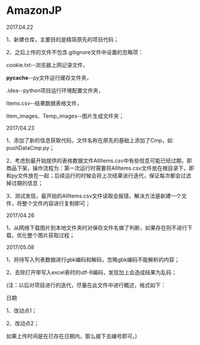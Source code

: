 # AmazonJP

2017.04.22

1、新建仓库，主要目的是精简原先的项目代码；

2、之后上传的文件不包含.gitignore文件中设置的忽略项：

cookie.txt--浏览器上网记录文件，

__pycache__--py文件运行缓存文件夹，

.idea--python项目运行环境配置文件夹，

Items.csv--结果数据表格文件，

Item_images、Temp_images--图片生成文件夹；

2017/04.23

1、添加了新的信息获取代码，文件名称在原先的基础上添加了Cmp，如pushDataCmp.py；

2、考虑到最开始提供的表格数据文件AllItems.csv中有些信息可能已经过期，即商品下架，操作流程为：第一次运行时需要将AllItems.csv文件放在根目录下，即和py文件放在一起；后续运行的时候会将上次结果进行迭代，保证每次都会过滤掉过期的信息；

3、测试发现，最开始的AllItems.csv文件读取会报错，解决方法是新建一个文件，将整个文件内容进行复制即可；

2017/04.26

1、从网络下载图片到本地文件夹时对保存文件名做了判断，如果存在则不进行下载，优化整个图片获取过程；

2017/05.08

1、将待写入列表数据进行gbk编码和解码，忽略gbk编码不能解析的内容；

2、去除打开带写入excel表时的utf-8编码，发现加上会造成结果为乱码；


(注：以后对项目进行的迭代，尽量在此文件中进行概述，格式如下：

日期

1、改动点1；

2、改动点2；

如果上传时间是在已存在日期内，那么接下去编号即可。)